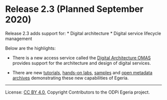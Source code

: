 <!-- SPDX-License-Identifier: CC-BY-4.0 -->
<!-- Copyright Contributors to the ODPi Egeria project. -->

# Release 2.3 (Planned September 2020)


Release 2.3 adds support for:
    * Digital architecture
    * Digital service lifecycle management
    
Below are the highlights:

* There is a new access service called the [Digital Architecture OMAS](../open-metadata-implementation/access-services/digital-architecture) provides support for the architecture and design of digital services.

* There are new [tutorials](../open-metadata-resources/open-metadata-tutorials),
  [hands-on labs](../open-metadata-resources/open-metadata-labs),
  [samples](../open-metadata-resources/open-metadata-samples) and
  [open metadata archives](../open-metadata-resources/open-metadata-archives) demonstrating
  these new capabilities of Egeria.

   
----
License: [CC BY 4.0](https://creativecommons.org/licenses/by/4.0/),
Copyright Contributors to the ODPi Egeria project.
